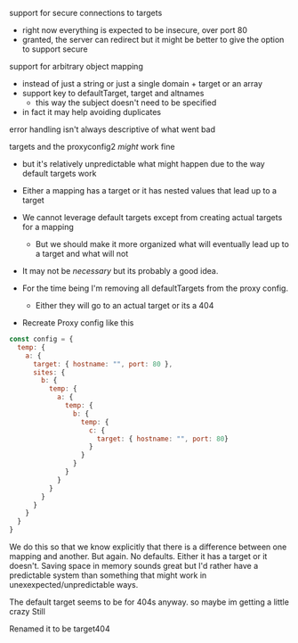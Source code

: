 support for secure connections to targets
- right now everything is expected to be insecure, over port 80
- granted, the server can redirect but it might be better to give the option to support secure

support for arbitrary object mapping
- instead of just a string or just a single domain + target or an array
- support key to defaultTarget, target and altnames
  - this way the subject doesn't need to be specified
- in fact it may help avoiding duplicates

error handling isn't always descriptive of what went bad

targets and the proxyconfig2 *might* work fine
- but it's relatively unpredictable what might happen due to the way default targets work
- Either a mapping has a target or it has nested values that lead up to a target
- We cannot leverage default targets except from creating actual targets for a mapping
  - But we should make it more organized what will eventually lead up to a target and what will not
- It may not be *necessary* but its probably a good idea.
- For the time being I'm removing all defaultTargets from the proxy config.
  - Either they will go to an actual target or its a 404


- Recreate Proxy config like this
```javascript
const config = {
  temp: {
    a: {
      target: { hostname: "", port: 80 },
      sites: {
        b: {
          temp: {
            a: {
              temp: {
                b: {
                  temp: {
                    c: {
                      target: { hostname: "", port: 80}
                    }
                  }
                }
              }
            }
          }
        }
      }
    }
  }
}
```
We do this so that we know explicitly that there is a difference between one mapping and another. But again. No defaults. Either it has a target or it doesn't. Saving space in memory sounds great but I'd rather have a predictable system than something that might work in unexexpected/unpredictable ways.


The default target seems to be for 404s anyway. so maybe im getting a little crazy
Still

Renamed it to be target404
